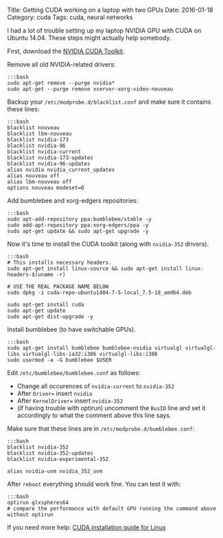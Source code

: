 Title: Getting CUDA working on a laptop with two GPUs
Date: 2016-01-18
Category: cuda
Tags: cuda, neural networks

I had a lot of trouble setting up my laptop NVIDIA GPU with CUDA on Ubuntu
14.04. These steps might actually help somebody.

First, download the [NVIDIA CUDA Toolkit](http://developer.nvidia.com/cuda-downloads).

Remove all old NVIDIA-related drivers:

    :::bash
    sudo apt-get remove --purge nvidia*
    sudo apt-get --purge remove xserver-xorg-video-nouveau

Backup your `/etc/modprobe.d/blacklist.conf` and make sure it contains these lines:

    :::bash
    blacklist nouveau
    blacklist lbm-nouveau
    blacklist nvidia-173
    blacklist nvidia-96
    blacklist nvidia-current
    blacklist nvidia-173-updates
    blacklist nvidia-96-updates
    alias nvidia nvidia_current_updates
    alias nouveau off
    alias lbm-nouveau off
    options nouveau modeset=0

Add bumblebee and xorg-edgers repositories:

    :::bash
    sudo apt-add-repository ppa:bumblebee/stable -y
    sudo add-apt-repository ppa:xorg-edgers/ppa -y
    sudo apt-get update && sudo apt-get upgrade -y

Now it's time to install the CUDA toolkit (along with `nvidia-352` drivers).

    :::bash
    # This installs necessary headers.
    sudo apt-get install linux-source && sudo apt-get install linux-headers-$(uname -r)

    # USE THE REAL PACKAGE NAME BELOW
    sudo dpkg -i cuda-repo-ubuntu1404-7-5-local_7.5-18_amd64.deb

    sudo apt-get install cuda
    sudo apt-get update
    sudo apt-get dist-upgrade -y

Install bumblebee (to have switchable GPUs).

    :::bash
    sudo apt-get install bumblebee bumblebee-nvidia virtualgl virtualgl-libs virtualgl-libs-ia32:i386 virtualgl-libs:i386
    sudo usermod -a -G bumblebee $USER

Edit `/etc/bumblebee/bumblebee.conf` as follows:

* Change all occurences of `nvidia-current` to `nvidia-352`
* After `Driver=` insert `nvidia`
* After `KernelDriver=` insert `nvidia-352`
* (if having trouble with optirun) uncomment the `BusID` line and set it
  accordingly to what the comment above this line says.

Make sure that these lines are in `/etc/modprobe.d/bumblebee.conf`:

    :::bash
    blacklist nvidia-352
    blacklist nvidia-352-updates
    blacklist nvidia-experimental-352

    alias nvidia-uvm nvidia_352_uvm


After `reboot` everything should work fine. You can test it with:

    :::bash
    optirun glxspheres64
    # compare the performance with default GPU running the command above without optirun

If you need more help: [CUDA installation guide for Linux](http://developer.download.nvidia.com/compute/cuda/7.5/Prod/docs/sidebar/CUDA_Installation_Guide_Linux.pdf)
